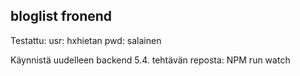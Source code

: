 ## bloglist fronend

Testattu: 
usr: hxhietan
pwd: salainen

Käynnistä uudelleen backend 5.4. tehtävän reposta:
NPM run watch
